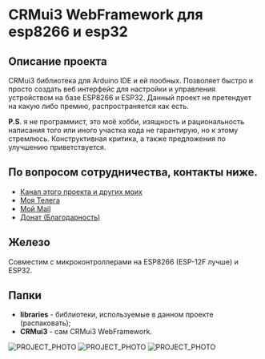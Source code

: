 # CRMui3 WebFramework для esp8266 и esp32

## Описание проекта
CRMui3 библиотека для Arduino IDE и ей пообных. Позволяет быстро и просто создать веб интерфейс для настройки и управления устройством на базе ESP8266 и ESP32.
Данный проект не претендует на какую либо премию, распространяется как есть.

**P.S**. я не программист, это моё хобби, изящность и рациональность написания того или иного участка кода не гарантирую, но к этому стремлюсь.
Конструктивная критика, а также предложения по улучшению приветствуется.

## По вопросом сотрудничества, контакты ниже.
* [Канал этого проекта и других моих](https://t.me/s/CRMdevelop)
* [Моя Телега](https://t.me/User624)
* [Мой Mail](mailto:crm.dev@bk.ru)
* [Донат (Благодарность)](https://donatepay.ru/don/crmdev)

## Железо
Совместим с микроконтроллерами на ESP8266 (ESP-12F лучше) и ESP32.

## Папки
- **libraries** - библиотеки, используемые в данном проекте (распаковать);
- **CRMui3** - сам CRMui3 WebFramework.

![PROJECT_PHOTO](https://github.com/WonderCRM/CRMui3/blob/main/scr1.png)
![PROJECT_PHOTO](https://github.com/WonderCRM/CRMui3/blob/main/scr2.png)
![PROJECT_PHOTO](https://github.com/WonderCRM/CRMui3/blob/main/scr3.png)
